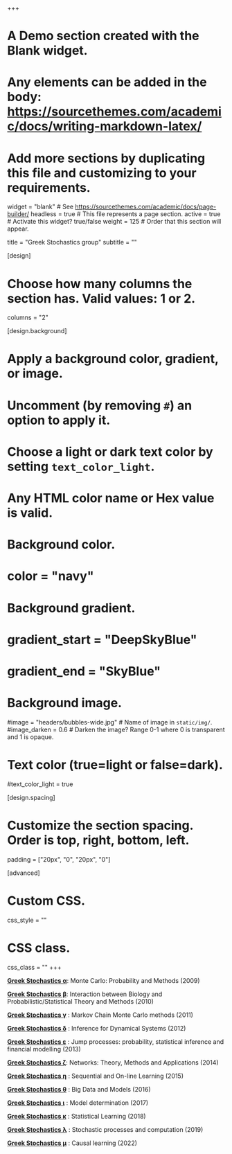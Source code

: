 +++
# A Demo section created with the Blank widget.
# Any elements can be added in the body: https://sourcethemes.com/academic/docs/writing-markdown-latex/
# Add more sections by duplicating this file and customizing to your requirements.

widget = "blank"  # See https://sourcethemes.com/academic/docs/page-builder/
headless = true  # This file represents a page section.
active = true  # Activate this widget? true/false
weight = 125  # Order that this section will appear.

title = "Greek Stochastics group"
subtitle = ""

[design]
  # Choose how many columns the section has. Valid values: 1 or 2.
  columns = "2"

[design.background]
  # Apply a background color, gradient, or image.
  #   Uncomment (by removing `#`) an option to apply it.
  #   Choose a light or dark text color by setting `text_color_light`.
  #   Any HTML color name or Hex value is valid.

  # Background color.
  # color = "navy"
  
  # Background gradient.
  # gradient_start = "DeepSkyBlue"
  # gradient_end = "SkyBlue"
  
  # Background image.
  #image = "headers/bubbles-wide.jpg"  # Name of image in `static/img/`.
  #image_darken = 0.6  # Darken the image? Range 0-1 where 0 is transparent and 1 is opaque.

  # Text color (true=light or false=dark).
  #text_color_light = true

[design.spacing]
  # Customize the section spacing. Order is top, right, bottom, left.
  padding = ["20px", "0", "20px", "0"]

[advanced]
 # Custom CSS. 
 css_style = ""
 
 # CSS class.
 css_class = ""
+++

[**Greek Stochastics α**](http://www.stochastics.gr/meetings/alpha/index.html): Monte Carlo: Probability and Methods (2009)

[**Greek Stochastics β**](http://www.stochastics.gr/meetings/beta/index.html): Interaction between Biology and Probabilistic/Statistical Theory and Methods (2010)

[**Greek Stochastics γ**](http://www.stochastics.gr/meetings/gamma/index.html) : Markov Chain Monte Carlo methods (2011)

[**Greek Stochastics δ**](http://www.stochastics.gr/meetings/delta/index.html) : Inference for Dynamical Systems (2012)

[**Greek Stochastics ε**](http://www.stochastics.gr/meetings/epsilon/index.html) : Jump processes: probability, statistical inference and financial modelling (2013)

[**Greek Stochastics ζ**](http://www.stochastics.gr/meetings/zeta/index.html): Networks: Theory, Methods and Applications (2014)

[**Greek Stochastics η**](http://www.stochastics.gr/meetings/eta/index.html) : Sequential and On-line Learning (2015)

[**Greek Stochastics θ**](http://www.stochastics.gr/meetings/theta/index.html) : Big Data and Models (2016)

[**Greek Stochastics ι**](http://www.stochastics.gr/meetings/iota/) : Model determination (2017)

[**Greek Stochastics κ**](http://www.stochastics.gr/meetings/kappa/) : Statistical Learning (2018)

[**Greek Stochastics λ**](http://www.stochastics.gr/meetings/lambda/) : Stochastic processes and computation (2019)

[**Greek Stochastics μ**](http://stochastics.gr/meetings/mu/) : Causal learning (2022)
